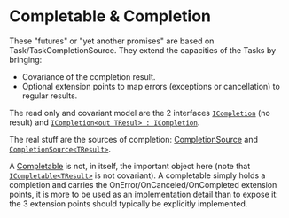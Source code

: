 # Completable & Completion

These "futures" or "yet another promises" are based on Task/TaskCompletionSource. They extend the capacities of the
Tasks by bringing:

- Covariance of the completion result.
- Optional extension points to map errors (exceptions or cancellation) to regular results.

The read only and covariant model are the 2 interfaces [`ICompletion`](ICompletion.cs) (no result) and
[`ICompletion<out TResul> : ICompletion`](ICompletionT.cs).

The real stuff are the sources of completion: [CompletionSource](CompletionSource.cs)
and [`CompletionSource<TResult>`](CompletionSourceT.cs).

A [Completable](ICompletable.cs) is not, in itself, the important object here (note that [`ICompletable<TResult>`](ICompletableT.cs)
is not covariant). A completable simply holds a completion and carries the OnError/OnCanceled/OnCompleted extension points,
it is more to be used as an implementation detail than to expose it: the 3 extension points should typically be explicitly implemented.


